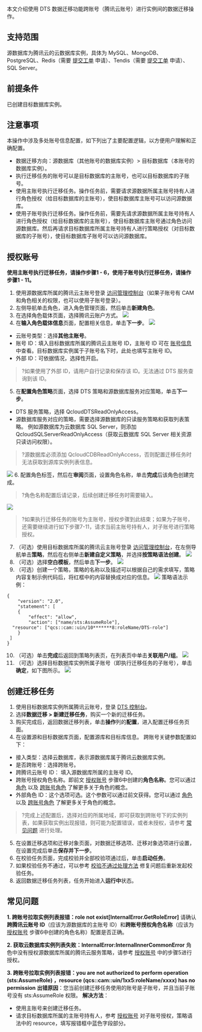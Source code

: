 本文介绍使用 DTS 数据迁移功能跨账号（腾讯云账号）进行实例间的数据迁移操作。

## 支持范围
源数据库为腾讯云的云数据库实例，具体为 MySQL、MongoDB、PostgreSQL、Redis（需要 [提交工单](https://console.cloud.tencent.com/workorder/category) 申请）、Tendis（需要 [提交工单](https://console.cloud.tencent.com/workorder/category) 申请）、SQL Server。

## 前提条件
已创建目标数据库实例。

## 注意事项
本操作中涉及多处账号信息配置，如下列出了主要配置逻辑，以方便用户理解和正确配置。
- 数据迁移方向：源数据库（其他账号的数据库实例）> 目标数据库（本账号的数据库实例）。
- 执行迁移任务的账号可以是目标数据库的主账号，也可以目标数据库的子账号。
 - 使用主账号执行迁移任务。操作任务前，需要请求源数据所属主账号持有人进行角色授权（给目标数据库的主账号），使目标数据库主账号可以访问源数据库。
 - 使用子账号执行迁移任务。操作任务前，需要先请求源数据所属主账号持有人进行角色授权（给目标数据库的主账号），使目标数据库主账号通过角色访问源数据库。然后再请求目标数据库所属主账号持有人进行策略授权（对目标数据库的子账号），使目标数据库子账号可以访问源数据库。

[](id:SQZH)
## 授权账号
**使用主账号执行迁移任务，请操作步骤1 - 6，使用子账号执行迁移任务，请操作步骤1 - 11。**
1. 使用源数据库所属的腾讯云主账号登录 [访问管理控制台](https://console.cloud.tencent.com/cam/role)（如果子账号有 CAM 和角色相关的权限，也可以使用子账号登录）。
2. 左侧导航单击角色，进入角色管理页面，然后单击**新建角色**。
3. 在选择角色载体页面，选择腾讯云账户方式。
![](https://staticintl.cloudcachetci.com/yehe/backend-news/tQVE421_1.png)
4. 在**输入角色载体信息**页面，配置相关信息，单击**下一步**。
![](https://staticintl.cloudcachetci.com/yehe/backend-news/4XDh257_2.png)
 - 云账号类型：选择**其他主账号**。
 - 账号 ID：填入目标数据库所属的腾讯云主账号 ID，主账号 ID 可在 [账号信息](https://console.cloud.tencent.com/developer) 中查看。目标数据库实例属于子账号名下时，此处也填写主账号 ID。
 - 外部 ID：可依据情况，选择性开启。
>?如果使用了外部 ID，请用户自行记录和保存该 ID。无法通过 DTS 服务查询到该 ID。
5. 在**配置角色策略**页面，选择 DTS 策略和源数据库服务对应策略，单击**下一步**。
 - DTS 服务策略，选择 QcloudDTSReadOnlyAccess。
 - 源数据库服务对应的策略，需要选择源数据库的只读服务策略和获取列表策略。
 例如源数据库为云数据库 SQL Server，则添加 QcloudSQLServerReadOnlyAccess（获取云数据库 SQL Server 相关资源只读访问权限）。
>?源数据库必须添加 QcloudCDBReadOnlyAccess，否则配置迁移任务时无法获取到源库实例列表信息。
>
![](https://staticintl.cloudcachetci.com/yehe/backend-news/5yQt340_3.png)
6. 配置角色标签，然后在**审阅**页面，设置角色名称，单击**完成**后该角色创建完成。
>?角色名称配置后请记录，后续创建迁移任务时需要输入。
>
![](https://staticintl.cloudcachetci.com/yehe/backend-news/jvpM496_4.png)
>?如果执行迁移任务的账号为主账号，授权步骤到此结束；如果为子账号，还需要继续进行如下步骤7-11，请求当前主账号持有人，对子账号进行策略授权。
7. （可选）使用目标数据库所属的腾讯云主账号登录 [访问管理控制台](https://console.cloud.tencent.com/cam/role)，在左侧导航单击**策略**，然后在右侧单击**新建自定义策略**，并选择**按策略语法创建**。
![](https://staticintl.cloudcachetci.com/yehe/backend-news/WvJP179_5.png)
8. （可选）选择**空白模板**，然后单击**下一步**。
![](https://staticintl.cloudcachetci.com/yehe/backend-news/8QQh962_6.png)
9. （可选）创建一个策略，策略的名称以及描述可以根据自己的需求填写，策略内容复制示例代码后，将红框中的内容替换成对应的信息。
![](https://staticintl.cloudcachetci.com/yehe/backend-news/cBPU035_7.png)
策略语法示例：
```
{
    "version": "2.0",
    "statement": [
    {
        "effect": "allow",
        "action": ["name/sts:AssumeRole"],
  "resource": ["qcs::cam::uin/10*******8:roleName/DTS-role"]
    }
 ]
}
```
10. （可选）单击**完成**后返回到策略列表页，在列表页中单击**关联用户/组**。
![](https://staticintl.cloudcachetci.com/yehe/backend-news/TQ3A110_8.png)
11. （可选）选择目标数据库实例所属子账号（即执行迁移任务的子账号），单击**确定**，如下图所示。
![](https://staticintl.cloudcachetci.com/yehe/backend-news/eYky851_9.png)

## 创建迁移任务
1. 使用目标数据库实例所属腾讯云账号，登录 [DTS 控制台](https://console.cloud.tencent.com/dts/overview)。
2. 选择**数据迁移 > 新建迁移任务**，购买一个新的迁移任务。
3. 购买完成后，返回数据迁移列表，单击**操作**列的**配置**，进入配置迁移任务页面。
4. 在设置源和目标数据库页面，配置源库和目标库信息。
跨账号关键参数配置如下：
 - 接入类型：选择云数据库，表示源数据库属于腾讯云数据库实例。
 - 是否跨账号：选择跨账号。
 - 跨腾讯云账号 ID： 填入源数据库所属的主账号 ID。
 - 跨账号授权角色名称。即前文 [授权账号](#SQZH) 步骤6中创建的**角色名称**。您可以通过 [角色](https://intl.cloud.tencent.com/document/product/598/19420) 以及 [跨账号角色](https://intl.cloud.tencent.com/document/product/1150/47148) 了解更多关于角色的概念。
 - 外部角色 ID：这个选项可选。这个参数可以通过前文获得。您可以通过 [角色](https://intl.cloud.tencent.com/document/product/598/19420) 以及 [跨账号角色](https://intl.cloud.tencent.com/document/product/1150/47148) 了解更多关于角色的概念。
 >?完成上述配置后，选择对应的所属地域，即可获取到跨账号下的实例列表，如果获取实例出现报错，则可能为配置错误，或者未授权，请参考 [常见问题](#CJWT) 进行处理。
5. 在设置迁移选项和迁移对象页面，对数据迁移选项、迁移对象选项进行设置，在设置完成后单击**保存并下一步**。
6. 在校验任务页面，完成校验并全部校验项通过后，单击**启动任务**。
7. 如果校验任务不通过，可以参考 [校验不通过处理方法](https://intl.cloud.tencent.com/document/product/571/42551) 修复问题后重新发起校验任务。
8. 返回数据迁移任务列表，任务开始进入**运行中**状态。

[](id:CJWT)
## 常见问题
**1. 跨账号拉取实例列表报错：role not exist[InternalError.GetRoleError]**
请确认**跨腾讯云账号 ID**（应该为源数据库的主账号 ID）和**跨账号授权角色名称**（应该为 [授权账号](#SQZH) 步骤6中创建的角色名称）配置是否正确。

**2. 获取云数据库实例列表失败：InternalError:InternalInnerCommonError**
角色中没有授权源数据库所属的腾讯云服务策略，请参考 [授权账号](#SQZH) 中的步骤5进行授权。

**3. 跨账号拉取实例列表报错：you are not authorized to perform operation (sts:AssumeRole) ，resource (qcs::cam::uin/1xx5:roleName/xxxx) has no permission**
**出错原因**：您当前创建迁移任务使用的账号是子账号，并且当前子账号没有 sts:AssumeRole 权限。
**解决方法**：

- 使用主账号来创建迁移任务。
- 请求目标数据库所属的主账号持有人，参考 [授权账号](#SQZH) 对子账号授权，策略语法中的 resource，填写报错框中蓝色字段部分。

